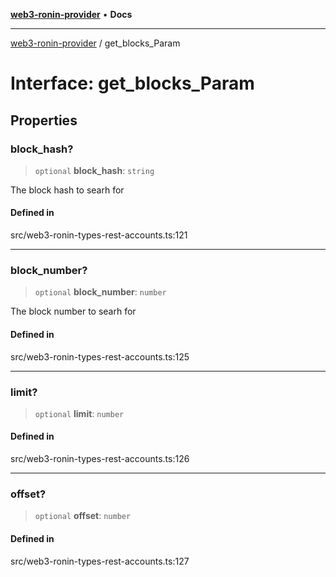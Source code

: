 [**web3-ronin-provider**](../README.md) • **Docs**

***

[web3-ronin-provider](../globals.md) / get\_blocks\_Param

# Interface: get\_blocks\_Param

## Properties

### block\_hash?

> `optional` **block\_hash**: `string`

The block hash to searh for

#### Defined in

src/web3-ronin-types-rest-accounts.ts:121

***

### block\_number?

> `optional` **block\_number**: `number`

The block number to searh for

#### Defined in

src/web3-ronin-types-rest-accounts.ts:125

***

### limit?

> `optional` **limit**: `number`

#### Defined in

src/web3-ronin-types-rest-accounts.ts:126

***

### offset?

> `optional` **offset**: `number`

#### Defined in

src/web3-ronin-types-rest-accounts.ts:127
